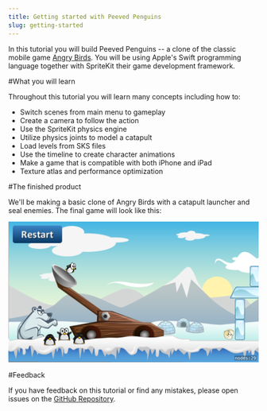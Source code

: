 ```yaml
---
title: Getting started with Peeved Penguins
slug: getting-started
---
```


In this tutorial you will build Peeved Penguins -- a clone of the classic mobile game 
[Angry Birds](https://itunes.apple.com/us/app/angry-birds/id343200656?mt=8). You will be 
using Apple's Swift programming language together with SpriteKit their game development 
framework.

#What you will learn

Throughout this tutorial you will learn many concepts including how to:

- Switch scenes from main menu to gameplay
- Create a camera to follow the action
- Use the SpriteKit physics engine
- Utilize physics joints to model a catapult
- Load levels from SKS files
- Use the timeline to create character animations
- Make a game that is compatible with both iPhone and iPad
- Texture atlas and performance optimization

#The finished product

We'll be making a basic clone of Angry Birds with a catapult launcher and seal enemies. 
The final game will look like this:

![Peeved Penguins Screenshot](../cover.png)

#Feedback

If you have feedback on this tutorial or find any mistakes, please open issues on the 
[GitHub Repository](https://github.com/MakeSchool-Tutorials/Peeved-Penguins-SpriteKit-Swift).

